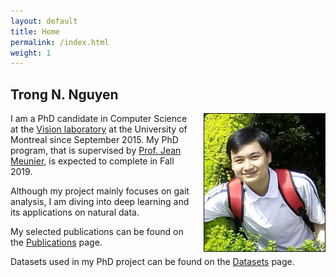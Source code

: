 ```yaml
---
layout: default
title: Home
permalink: /index.html
weight: 1
---
```



## Trong N. Nguyen

<img src="/assets/avatar.png" height="220px" border="1px" style="float: right; margin-left: 15px;">

I am a PhD candidate in Computer Science at the [Vision laboratory](http://www.iro.umontreal.ca/~labimage/) at the University of Montreal since September 2015. My PhD program, that is supervised by [Prof. Jean Meunier](http://www-labs.iro.umontreal.ca/~meunier/), is expected to complete in Fall 2019.

Although my project mainly focuses on gait analysis, I am diving into deep learning and its applications on natural data.

My selected publications can be found on the [Publications](/publications.html) page.

Datasets used in my PhD project can be found on the [Datasets](/datasets.html) page.
